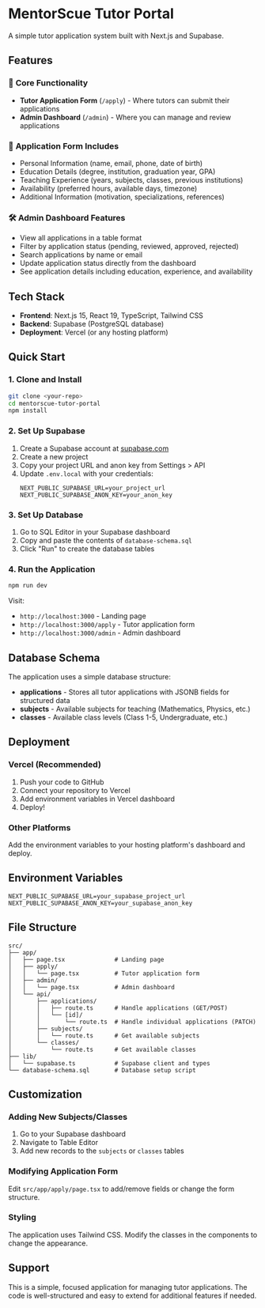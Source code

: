 # MentorScue Tutor Portal

A simple tutor application system built with Next.js and Supabase.

## Features

### 🎯 **Core Functionality**
- **Tutor Application Form** (`/apply`) - Where tutors can submit their applications
- **Admin Dashboard** (`/admin`) - Where you can manage and review applications

### 📝 **Application Form Includes**
- Personal Information (name, email, phone, date of birth)
- Education Details (degree, institution, graduation year, GPA)
- Teaching Experience (years, subjects, classes, previous institutions)
- Availability (preferred hours, available days, timezone)
- Additional Information (motivation, specializations, references)

### 🛠️ **Admin Dashboard Features**
- View all applications in a table format
- Filter by application status (pending, reviewed, approved, rejected)
- Search applications by name or email
- Update application status directly from the dashboard
- See application details including education, experience, and availability

## Tech Stack

- **Frontend**: Next.js 15, React 19, TypeScript, Tailwind CSS
- **Backend**: Supabase (PostgreSQL database)
- **Deployment**: Vercel (or any hosting platform)

## Quick Start

### 1. Clone and Install
```bash
git clone <your-repo>
cd mentorscue-tutor-portal
npm install
```

### 2. Set Up Supabase
1. Create a Supabase account at [supabase.com](https://supabase.com)
2. Create a new project
3. Copy your project URL and anon key from Settings > API
4. Update `.env.local` with your credentials:
   ```
   NEXT_PUBLIC_SUPABASE_URL=your_project_url
   NEXT_PUBLIC_SUPABASE_ANON_KEY=your_anon_key
   ```

### 3. Set Up Database
1. Go to SQL Editor in your Supabase dashboard
2. Copy and paste the contents of `database-schema.sql`
3. Click "Run" to create the database tables

### 4. Run the Application
```bash
npm run dev
```

Visit:
- `http://localhost:3000` - Landing page
- `http://localhost:3000/apply` - Tutor application form
- `http://localhost:3000/admin` - Admin dashboard

## Database Schema

The application uses a simple database structure:

- **applications** - Stores all tutor applications with JSONB fields for structured data
- **subjects** - Available subjects for teaching (Mathematics, Physics, etc.)
- **classes** - Available class levels (Class 1-5, Undergraduate, etc.)

## Deployment

### Vercel (Recommended)
1. Push your code to GitHub
2. Connect your repository to Vercel
3. Add environment variables in Vercel dashboard
4. Deploy!

### Other Platforms
Add the environment variables to your hosting platform's dashboard and deploy.

## Environment Variables

```env
NEXT_PUBLIC_SUPABASE_URL=your_supabase_project_url
NEXT_PUBLIC_SUPABASE_ANON_KEY=your_supabase_anon_key
```

## File Structure

```
src/
├── app/
│   ├── page.tsx              # Landing page
│   ├── apply/
│   │   └── page.tsx          # Tutor application form
│   ├── admin/
│   │   └── page.tsx          # Admin dashboard
│   └── api/
│       ├── applications/
│       │   ├── route.ts      # Handle applications (GET/POST)
│       │   └── [id]/
│       │       └── route.ts  # Handle individual applications (PATCH)
│       ├── subjects/
│       │   └── route.ts      # Get available subjects
│       └── classes/
│           └── route.ts      # Get available classes
├── lib/
│   └── supabase.ts           # Supabase client and types
└── database-schema.sql       # Database setup script
```

## Customization

### Adding New Subjects/Classes
1. Go to your Supabase dashboard
2. Navigate to Table Editor
3. Add new records to the `subjects` or `classes` tables

### Modifying Application Form
Edit `src/app/apply/page.tsx` to add/remove fields or change the form structure.

### Styling
The application uses Tailwind CSS. Modify the classes in the components to change the appearance.

## Support

This is a simple, focused application for managing tutor applications. The code is well-structured and easy to extend for additional features if needed.
